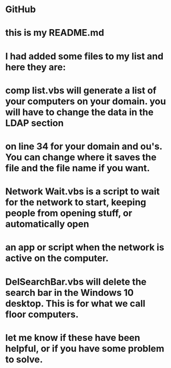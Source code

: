 # GitHub
# this is my README.md
# I had added some files to my list and here they are:
# comp list.vbs will generate a list of your computers on your domain.  you will have to change the data in the LDAP section
# on line 34 for your domain and ou's.  You can change where it saves the file and the file name if you want.
# Network Wait.vbs is a script to wait for the network to start, keeping people from opening stuff, or automatically open 
# an app or script when the network is active on the computer.
# DelSearchBar.vbs will delete the search bar in the Windows 10 desktop.  This is for what we call floor computers.
# let me know if these have been helpful, or if you have some problem to solve.
